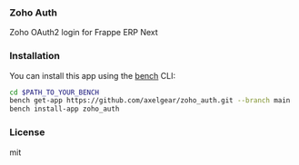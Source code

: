 ### Zoho Auth

Zoho OAuth2 login for Frappe ERP Next

### Installation

You can install this app using the [bench](https://github.com/frappe/bench) CLI:

```bash
cd $PATH_TO_YOUR_BENCH
bench get-app https://github.com/axelgear/zoho_auth.git --branch main
bench install-app zoho_auth
```

### License

mit
